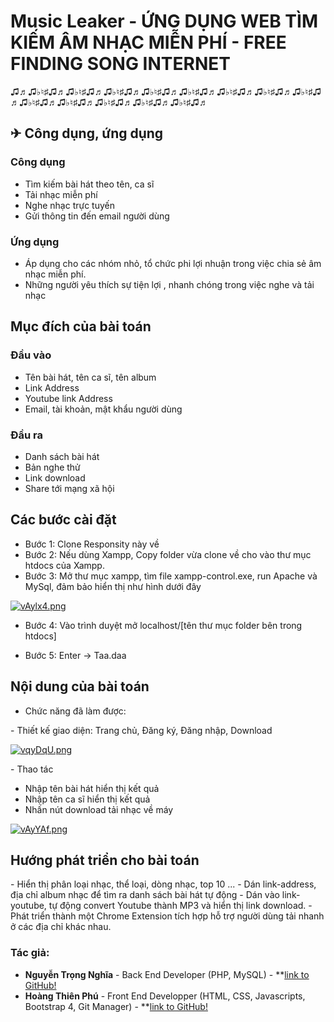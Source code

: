 # Music Leaker - ỨNG DỤNG WEB TÌM KIẾM ÂM NHẠC MIỄN PHÍ - FREE FINDING SONG INTERNET
♫♬♫♭♮♯♫♬♫♭♮♯♫♬♫♭♮♯♫♬♫♭♮♯♫♬♫♭♮♯♫♬♫♭♮♯♫♬♫♭♮♯♫♬♫♭♮♯♫♬♫♭♮♯♫♬♫♭♮♯♫♬♫♭♮♯♫♬♫♭♮♯♫♬♫♭♮♯♫♬
<h2> ✈ Công dụng, ứng dụng  </h2>
<h3> Công dụng </h3>

 - Tìm kiếm bài hát theo tên, ca sĩ
 - Tải nhạc miễn phí
 - Nghe nhạc trực tuyến
 - Gửi thông tin đến email người dùng
 
 <h3> Ứng dụng </h3>
 
 - Áp dụng cho các nhóm nhỏ, tổ chức phi lợi nhuận trong việc chia sẻ âm nhạc miễn phí.
 - Những người yêu thích sự tiện lợi , nhanh chóng trong việc nghe và tải nhạc 
 
<h2> Mục đích của bài toán</h2>

<h3> Đầu vào</h3>

- Tên bài hát, tên ca sĩ, tên album
- Link Address
- Youtube link Address
- Email, tài khoản, mật khẩu người dùng 

<h3> Đầu ra </h3>

- Danh sách bài hát
- Bản nghe thử 
- Link download 
- Share tới mạng xã hội 

<h2> Các bước cài đặt</h2>

- Bước 1: Clone Responsity này về
- Bước 2: Nếu dùng Xampp, Copy folder vừa clone về cho vào thư mục htdocs của Xampp.
- Bước 3: Mở thư mục xampp, tìm file xampp-control.exe, run Apache và MySql, đảm bảo hiển thị như hình dưới đây

[![vAylx4.png](https://b.imge.to/2019/12/12/vAylx4.png)](https://imge.to/i/vAylx4)

- Bước 4: Vào trình duyệt mở localhost/[tên thư mục folder bên trong htdocs]

- Bước 5: Enter -> Taa.daa

<h2> Nội dung của bài toán </h2>

- Chức năng đã làm được:
<p>- Thiết kế giao diện: Trang chủ, Đăng ký, Đăng nhập, Download</p>

[![vqyDqU.png](https://b.imge.to/2019/09/29/vqyDqU.png)](https://imge.to/i/vqyDqU)

<p>- Thao tác</p>
<ul>
    <li> Nhập tên bài hát hiển thị kết quả </li>
    <li> Nhập tên ca sĩ hiển thị kết quả </li>
    <li> Nhấn nút download tải nhạc về máy</li>
</ul>

[![vAyYAf.png](https://c.imge.to/2019/12/12/vAyYAf.png)](https://imge.to/i/vAyYAf)

<h2> Hướng phát triển cho bài toán</h2>
- Hiển thị phân loại nhạc, thể loại, dòng nhạc, top 10 ...
- Dán link-address, địa chỉ album nhạc để tìm ra danh sách bài hát tự động
- Dán vào link-youtube, tự động convert Youtube thành MP3 và hiển thị link download.
- Phát triển thành một Chrome Extension tích hợp hỗ trợ người dùng tải nhanh ở các địa chỉ khác nhau.   

<h3> Tác giả: </h3>
     
- **Nguyễn Trọng Nghĩa** - Back End Developer (PHP, MySQL) - **[link to GitHub!](https://github.com/futureskyprojects)
- **Hoàng Thiên Phú** - Front End Developper (HTML, CSS, Javascripts, Bootstrap 4, Git Manager) - **[link to GitHub!](https://github.com/mchoang98)
   
   
   
